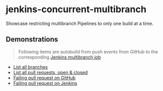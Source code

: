 # jenkins-concurrent-multibranch
Showcase restricting multibranch Pipelines to only one build at a time.

## Demonstrations
> Following items are autobuild from push events from GitHub to the corresponding [Jenkins multibranch job](https://jenkins.rdok.dev/job/jenkins-2-up-and-running/job/03-pipeline-execution-flow/job/24-multibranch-milestone/)
- [List all branches](https://jenkins.rdok.dev/job/jenkins-2-up-and-running/job/03-pipeline-execution-flow/job/24-multibranch-milestone/)
- [List all pull requests, open & closed](https://jenkins.rdok.dev/job/jenkins-2-up-and-running/job/03-pipeline-execution-flow/job/24-multibranch-milestone/view/change-requests/)
- [Failing pull request on GitHub](https://github.com/rdok/jenkins-concurrent-multibranch/pull/3)
- [Failing pull request on Jenkins](https://jenkins.rdok.dev/job/jenkins-2-up-and-running/job/03-pipeline-execution-flow/job/24-multibranch-milestone/view/change-requests/)
